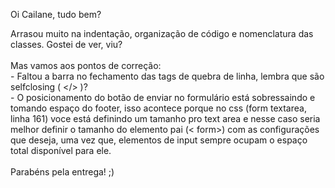 Oi Cailane, tudo bem? <br>

Arrasou muito na indentação, organização de código e nomenclatura das classes. Gostei de ver, viu? <br><br>
Mas vamos aos pontos de correção: <br>
    - Faltou a barra no fechamento das tags de quebra de linha, lembra que são selfclosing ( </> )? <br>
    - O posicionamento do botão de enviar no formulário está sobressaindo e tomando espaço do footer,
    isso acontece porque no css (form textarea, linha 161) voce está definindo um tamanho pro text area e
    nesse caso seria melhor definir o tamanho do elemento pai (< form>) com as configurações que deseja, 
    uma vez que, elementos de input sempre ocupam o espaço total disponível para ele.
<br><br>
Parabéns pela entrega! ;)